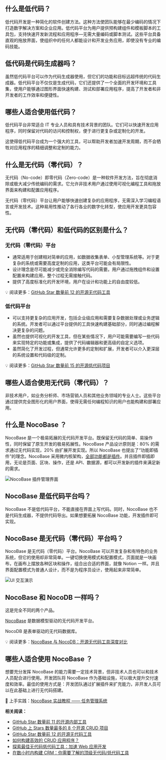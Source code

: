 ## 什么是低代码？

低代码开发是一种简化的软件创建方法。这种方法使团队能够在最少编码的情况下打造数字解决方案和企业应用。低代码平台为用户提供预构建组件和模板脚本的工具包，支持快速开发新流程和应用程序—无需大量编码或脚本测试。这些平台具备直观的拖放界面，使组织中的任何人都能设计和开发业务应用，即使没有专业的编码技能。

## 低代码是代码生成器吗？

虽然低代码平台可以作为代码生成器使用，但它们的功能和目标远超传统的代码生成器。低代码平台不仅仅是生成代码，它们还提供了一个全面的开发环境和工具集，使用户能够通过图形界面快速构建、测试和部署应用程序，提高了开发者和非开发者的工作效率和便捷性。

## 哪些人适合使用低代码？

低代码平台非常适合 IT 专业人员和具有技术背景的团队。它们可以快速开发应用程序，同时保留对代码的访问和控制权，便于进行更复杂或定制化的开发。

这使得低代码平台成为一个强大的工具，可以帮助开发者加速开发周期，而不会牺牲对应用程序的精细调整和定制的能力。

## 什么是无代码（零代码）？

无代码（No-code）即零代码（Zero-code）是一种软件开发方法，旨在彻底消除或极大减少传统编码的需求。它允许非技术用户通过使用可视化编程工具和拖放界面来构建和配置应用程序。

无代码（零代码）平台让用户能够快速创建复杂的应用程序，无需深入学习编程语言或开发技术。这种易用性推动了各行各业的数字化转型，使应用开发更具包容性。

## 无代码（零代码）和低代码的区别是什么？

### **无代码（零代码）平台**

* 通常适用于创建相对简单的应用，如数据收集表单、小型管理系统等。对于更复杂的系统或需要高度定制的应用，这类平台可能会有局限性。
* 设计理念是尽可能减少或完全消除编写代码的需要。用户通过拖拽组件和设置配置来构建应用，整个过程无需接触代码。
* 提供了高度标准化的开发环境，用户在设计和功能上的自由度较低。

💡 阅读更多：[GitHub Star 数量前 12 的开源无代码工具](https://www.nocobase.com/cn/blog/the-top-12-open-source-no-code-tools-with-the-most-github-stars)

### **低代码平台**

* 可以支持更复杂的应用开发，包括企业级应用和需要复杂数据处理或业务逻辑的系统。开发者可以通过平台提供的工具快速构建基础部分，同时通过编程解决更复杂的问题。
* 虽然也提供可视化的开发工具，但在某些情况下，用户可能需要编写一些代码来实现特定的功能或集成，提供了代码编辑器和更高级的自定义选项。
* 虽然简化了开发过程，但通常允许更多的定制和扩展，开发者可以介入更深层的系统设置和代码级的定制。

💡 阅读更多：[GitHub Star 数量前 15 的开源低代码项目](https://www.nocobase.com/cn/blog/top-15-open-source-low-code-projects-with-the-most-github-Stars)

## 哪些人适合使用无代码（零代码）？

非技术用户，如业务分析师、市场营销人员和其他业务领域的专业人士。这些平台通过提供完全图形化的用户界面，使得无需任何编程知识的用户也能构建和部署应用。

## 什么是 NocoBase ？

NocoBase 是一个极易拓展的无代码开发平台。既保留无代码的简单、易操作性，同时保留了原生开发的极易拓展性。NocoBase 产品设计原则是：80% 的需求通过无代码实现，20% 由扩展开发实现。所以 NocoBase 也提出了“功能即插件”的理念。NocoBase 采用微内核架构，[全部功能都是插件](https://www.nocobase.com/cn/plugins)。并且插件即插即用，无论是页面、区块、操作，还是 API、数据源，都可以开发新的插件来满足新的需求。

![NocoBase 插件管理界面](https://static-docs.nocobase.com/651c0f798095fa32b3f8ba8be19a43f9.webp)

## NocoBase 是低代码平台吗？

NocoBase 不是低代码平台，不能直接在界面上写代码。同时，NocoBase 也不是代码生成器，不提供代码导出。如果想要拓展 NocoBase 功能，开发插件即可实现。

## NocoBase 是无代码（零代码）平台吗？

NocoBase 是无代码（零代码）平台。NocoBase 可以开发复杂和有特色的业务系统，但它的使用却非常简单。一键切换使用模式和配置模式，页面就是一块画布，在画布上摆放各种区块和操作，组合出合适的界面，就像 Notion 一样。并且界面配置模式为普通人设计，而不是为程序员设计，使用起来非常简单。

![UI 交互演示](https://static-docs.nocobase.com/46ad80c89fce3e3f1ecd82ba59e25b0e.gif)

## NocoBase 和 NocoDB 一样吗？

这是完全不同的两个产品。

[NocoBase](https://docs-cn.nocobase.com/welcome/introduction) 是数据模型驱动的无代码开发平台。

NocoDB 是表单驱动的无代码数据库。

💡 阅读更多：[NocoBase 与 NocoDB：开源无代码工具深度对比](https://www.nocobase.com/cn/blog/nocobase-vs-nocodb)

## 哪些人适合使用 NocoBase ？

想要充分发挥 NocoBase 的能力需要一定技术背景，但非技术人员也可以和技术人员配合进行使用。开发团队将 NocoBase 作为基础设施，可以极大提升交付速度和效率。最佳的使用方式是：开发团队通过扩展插件来扩充能力，非开发人员可以在此基础上进行无代码搭建。

🙌 上手实践：[NocoBase 实战教程 —— 任务管理系统](https://www.nocobase.com/cn/tutorials/task-tutorial-introduction)

**相关阅读：**

* [GitHub Star 数量前 11 的开源内部工具](https://www.nocobase.com/cn/blog/open-source-internal-tools)
* [GitHub 上 Stars 数量最多的 8 个开源 CRUD 项目](https://www.nocobase.com/cn/blog/crud-projects)
* [GitHub Star 数量前 12 的开源无代码工具](https://www.nocobase.com/cn/blog/the-top-12-open-source-no-code-tools-with-the-most-github-stars)
* [如何构建高效的 CRUD 应用程序？](https://www.nocobase.com/cn/blog/how-to-build-efficient-crud-apps)
* [探索最佳无代码低代码工具：加速 Web 应用开发](https://www.nocobase.com/cn/blog/web-application-development)
* [在数小时内构建 CRM：你需要了解的顶级无代码/低代码工具](https://www.nocobase.com/cn/blog/low-code-no-code-crm-builder)

